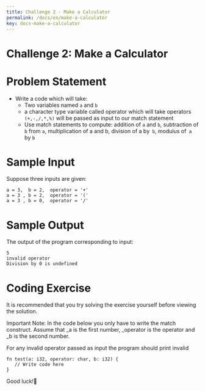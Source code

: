 ```yaml
---
title: Challenge 2 - Make a Calculator
permalink: /docs/en/make-a-calculator 
key: docs-make-a-calculator 
---
```


# Challenge 2: Make a Calculator

# Problem Statement 

- Write a code which will take:
  - Two variables named `a` and `b`
  - a character type variable called operator which will take operators `(+,-,/,*,%)` will be passed as input to our match statement
  - Use match statements to compute: addition of `a` and `b`, subtraction of `b` from `a`, multiplication of a and b, division of a by` b`, modulus of` a` by `b`
  
# Sample Input 
Suppose three inputs are given:

```
a = 3,  b = 2,  operator = '+' 
a = 3 , b = 2,  operator = '(' 
a = 3 , b = 0,  operator = '/' 
```
# Sample Output 
The output of the program corresponding to input:

```
5
invalid operator
Division by 0 is undefined
```

# Coding Exercise 

It is recommended​ that you try solving the exercise yourself before viewing the solution.

Important Note: In the code below you only have to write the match construct. Assume that _a is the first number, _operator is the operator and _b is the second number.

For any invalid operator passed as input the program should print invalid


```
fn test(a: i32, operator: char, b: i32) {
   // Write code here
}

```
Good luck!🤞
